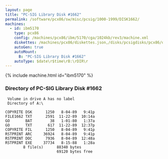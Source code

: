 ```yaml
---
layout: page
title: "PC-SIG Library Disk #1662"
permalink: /software/pcx86/sw/misc/pcsig/1000-1999/DISK1662/
machines:
  - id: ibm5170
    type: pcx86
    config: /machines/pcx86/ibm/5170/cga/1024kb/rev3/machine.xml
    diskettes: /machines/pcx86/diskettes.json,/disks/pcsigdisks/pcx86/diskettes.json
    autoGen: true
    autoMount:
      B: "PC-SIG Library Disk #1662"
    autoType: $date\r$time\rB:\rDIR\r
---
```


{% include machine.html id="ibm5170" %}

### Directory of PC-SIG Library Disk #1662

     Volume in drive A has no label
     Directory of A:\

    COPYRITE DSK      1250   8-04-89   9:41p
    FILE1662 TXT      2591  11-22-89  10:14a
    GO       BAT        38   1-01-80   1:37a
    GO       TXT       617  11-22-89  12:37p
    COPYRITE FIL      1250   8-04-89   9:41p
    RSTPRINT ARC     36924   8-04-89   9:41p
    RSTPRINT DOC      7936   8-04-89  12:48a
    RSTPRINT EXE     37734   8-15-88   1:28a
            8 file(s)      88340 bytes
                           69120 bytes free
